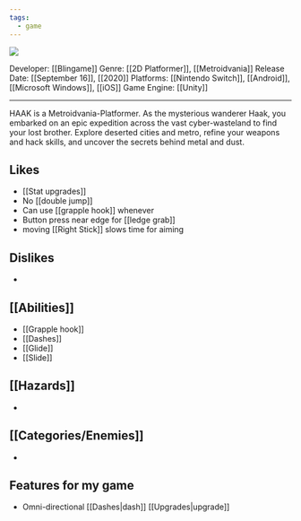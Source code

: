 ```yaml
---
tags:
  - game
---
```

<img src="https://cdn2.steamgriddb.com/thumb/9bdd502b2e570fbeb9c6bfa06919b2c9.jpg">

Developer: [[Blingame]]
Genre: [[2D Platformer]], [[Metroidvania]]
Release Date: [[September 16]], [[2020]]
Platforms: [[Nintendo Switch]], [[Android]], [[Microsoft Windows]], [[iOS]]
Game Engine: [[Unity]]

----

HAAK is a Metroidvania-Platformer. As the mysterious wanderer Haak, you embarked on an epic expedition across the vast cyber-wasteland to find your lost brother. Explore deserted cities and metro, refine your weapons and hack skills, and uncover the secrets behind metal and dust.

## Likes
* [[Stat upgrades]]
* No [[double jump]]
* Can use [[grapple hook]] whenever
* Button press near edge for [[ledge grab]]
* moving [[Right Stick]] slows time for aiming

## Dislikes
* 

## [[Abilities]]
* [[Grapple hook]]
* [[Dashes]]
* [[Glide]]
* [[Slide]]

## [[Hazards]]
* 

## [[Categories/Enemies]]
* 

## Features for my game
* Omni-directional [[Dashes|dash]] [[Upgrades|upgrade]]